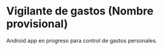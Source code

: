 # Vigilante de gastos (Nombre provisional)
Android app en progreso para control de gastos personales.
